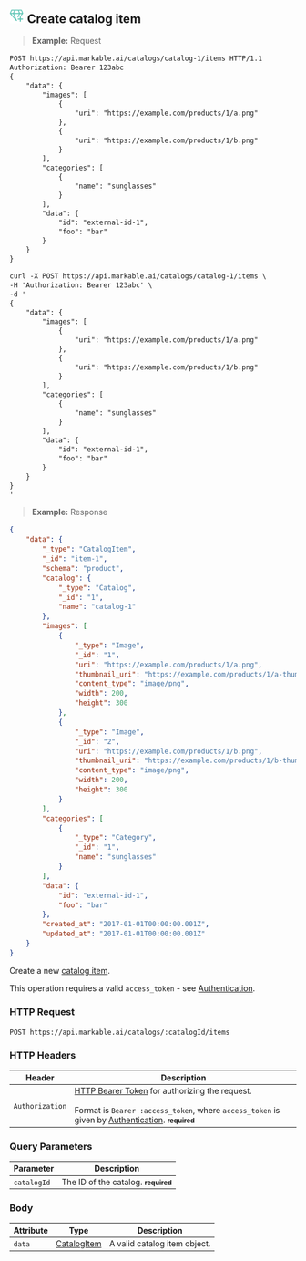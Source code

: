
## <img src="images/create-catalog-item_icon.png" alt="create-catalog-item_icon" width="26px" height="auto"> Create catalog item

> **Example:** Request

```http
POST https://api.markable.ai/catalogs/catalog-1/items HTTP/1.1
Authorization: Bearer 123abc
{
	"data": {
        "images": [
            {
                "uri": "https://example.com/products/1/a.png"
            },
            {
                "uri": "https://example.com/products/1/b.png"
            }
        ],
        "categories": [
            {
                "name": "sunglasses"
            }
        ],
        "data": {
            "id": "external-id-1",
            "foo": "bar"
        }
    }
}
```

```shell
curl -X POST https://api.markable.ai/catalogs/catalog-1/items \
-H 'Authorization: Bearer 123abc' \
-d '
{
	"data": {
        "images": [
            {
                "uri": "https://example.com/products/1/a.png"
            },
            {
                "uri": "https://example.com/products/1/b.png"
            }
        ],
        "categories": [
            {
                "name": "sunglasses"
            }
        ],
        "data": {
            "id": "external-id-1",
            "foo": "bar"
        }
    }
}
'
```

> **Example:** Response

```json
{
	"data": {
	    "_type": "CatalogItem",
	    "_id": "item-1",
	    "schema": "product",
	    "catalog": {
	        "_type": "Catalog",
	        "_id": "1",
	        "name": "catalog-1"
	    },
	    "images": [
	        {
	            "_type": "Image",
	            "_id": "1",
	            "uri": "https://example.com/products/1/a.png",
	            "thumbnail_uri": "https://example.com/products/1/a-thumb.png",
	            "content_type": "image/png",
	            "width": 200,
	            "height": 300
	        },
	        {
	            "_type": "Image",
	            "_id": "2",
	            "uri": "https://example.com/products/1/b.png",
	            "thumbnail_uri": "https://example.com/products/1/b-thumb.png",
	            "content_type": "image/png",
	            "width": 200,
	            "height": 300
	        }
	    ],
	    "categories": [
	        {
	            "_type": "Category",
	            "_id": "1",
	            "name": "sunglasses"
	        }
	    ],
	    "data": {
	        "id": "external-id-1",
	        "foo": "bar"
	    },
	    "created_at": "2017-01-01T00:00:00.001Z",
	    "updated_at": "2017-01-01T00:00:00.001Z"
	}
}
```


Create a new [catalog item](#the-catalog-item-object).

<aside class="notice">
    This operation requires a valid <code>access_token</code> - see <a href="#authentication">Authentication</a>.
</aside>


### HTTP Request

`POST https://api.markable.ai/catalogs/:catalogId/items`


### HTTP Headers

Header       		| Description
----------      	| ----------
`Authorization`     | [HTTP Bearer Token](https://tools.ietf.org/html/rfc6750) for authorizing the request. <br><br>Format is `Bearer :access_token`, where `access_token` is given by [Authentication](#authentication). **<small>required</small>**


### Query Parameters

Parameter       | Description
----------      | ----------
`catalogId`     | The ID of the catalog. **<small>required</small>**


### Body

Attribute       | Type                  			| Description
-------         | ----------            			| -------
`data`          | [CatalogItem](#catalog-item)   	| A valid catalog item object.
